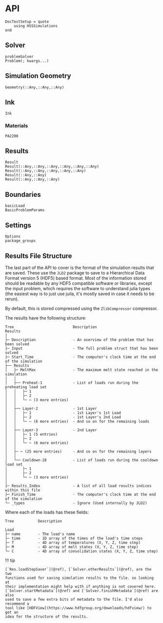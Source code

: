 # API

```@meta
DocTestSetup = quote
    using HSSSimulations
end
```

## Solver

```@docs
problemSolver
Problem(; kwargs...)
```

## Simulation Geometry

```@docs
Geometry(::Any,::Any,::Any)
```

## Ink

```@docs
Ink
```

### Materials

```@docs
PA2200
```

## Results

```@docs
Result
Result(::Any,::Any,::Any,::Any,::Any,::Any)
Result(::Any,::Any,::Any,::Any,::Any)
Result(::Any,::Any)
Result(::Any,::Any,::Any)
```

## Boundaries

```@docs
basicLoad
BasicProblemParams
```

## Settings

```@docs
Options
package_groups
```

## Results File Structure

The last part of the API to cover is the format of the simulation results that
are saved. These use the `JLD2` package to save to a Hierarchical Data Format
version 5 (HDF5) based format. Most of the information stored should be readable
by any HDF5 compatible software or libraries, except the input problem, which
requires the software to understand julia types (the easiest way is to just use
juila, it's mostly saved in case it needs to be rerun).

By default, this is stored compressed using the `ZlibCompressor` compressor.

The results have the following structure:

```text
Tree                           Description
Results
│
├─ Description                 - An overview of the problem that has been solved
├─ Input                       - The full problem struct that has been solved
├─ Start_Time                  - The computer's clock time at the end of the simulation
├── Results
│   ├─ MeltMax                 - The maximum melt state reached in the simulation
│   │
│   ├── Preheat-1              - List of loads run during the preheating load set
│   │   ├─ 1
│   │   ├─ 2
│   │   └─ ⋯ (3 more entries)
│   │
│   ├── Layer-2                - 1st Layer
│   │   ├─ 1                   - 1st Layer's 1st Load
│   │   ├─ 2                   - 1st Layer's 2nd Load
│   │   └─ ⋯ (6 more entries)  - And so on for the remaining loads
│   │
│   ├── Layer-3                - 2nd Layer
│   │   ├─ 1 (5 entries)
│   │   ├─ 2
│   │   └─ ⋯ (6 more entries)
│   │
│   ├─ ⋯ (25 more entries)     - And so on for the remaining layers
│   │
│   └── Cooldown-28            - List of loads run during the cooldown load set
│       ├─ 1
│       ├─ 2
│       └─ ⋯ (3 more entries)
│
├─ Results_Index               - A list of all load results indices within this file
├─ Finish_Time                 - The computer's clock time at the end of the simulation
└─ _types                      - Ignore (Used internally by JLD2)
```

Where each of the loads has these fields:

```text
Tree           Description

Load
├─ name        - The load's name
├─ time        - 1D array of the times of the load's time steps
├─ T           - 4D array of temperatures (X, Y, Z, time step)
├─ M           - 4D array of melt states (X, Y, Z, time step)
└─ C           - 4D array of consolidation states (X, Y, Z, time step)
```

!!! tip
    
    [`Res.loadStepSaver`](@ref), [`Solver.otherResults`](@ref), are the two
    functions used for saving simulation results to the file. so looking at
    their implementation might help with if anything is not covered here.
    [`Solver.startMetadata`](@ref) and [`Solver.finishMetadata`](@ref) are also
    used to save a few extra bits of metadata to the file. I'd also recommend a
    tool like [HDFView](https://www.hdfgroup.org/downloads/hdfview/) to get an
    idea for the structure of the results.
